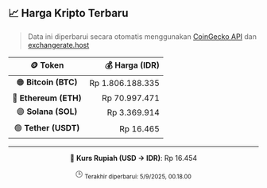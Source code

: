 

<!-- HARGA_KRIPTO -->
## 📈 Harga Kripto Terbaru

> Data ini diperbarui secara otomatis menggunakan [CoinGecko API](https://www.coingecko.com/) dan [exchangerate.host](https://exchangerate.host/)

<div align="center">

| 🪙 Token | 💰 Harga (IDR) |
|:------:|---------------:|
| 🟠 **Bitcoin (BTC)**   | Rp 1.806.188.335 |
| 🔵 **Ethereum (ETH)**  | Rp 70.997.471 |
| 🟣 **Solana (SOL)**    | Rp 3.369.914 |
| 🟢 **Tether (USDT)**   | Rp 16.465 |

---

💱 **Kurs Rupiah (USD → IDR)**: Rp 16.454

🕒 <sub>Terakhir diperbarui: 5/9/2025, 00.18.00</sub>

</div>
<!-- /HARGA_KRIPTO -->